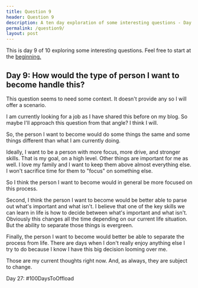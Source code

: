 ```yaml
---
title: Question 9
header: Question 9
description: A ten day exploration of some interesting questions - Day 9
permalink: /question9/
layout: post
---
```


This is day 9 of 10 exploring some interesting questions. Feel free to start at the <a href="https://blog.mooreanalysis.com/question1/">beginning.</a>

<h2> Day 9: How would the type of person I want to become handle this?</h2>

This question seems to need some context. It doesn't provide any so I will offer a scenario.

I am currently looking for a job as I have shared this before on my blog. So maybe I'll approach this question from that angle? I think I will.

So, the person I want to become would do some things the same and some things different than what I am currently doing.

Ideally, I want to be a person with more focus, more drive, and stronger skills. That is my goal, on a high level. Other things are important for me as well. I love my family and I want to keep them above almost everything else. I won't sacrifice time for them to "focus" on something else.

So I think the person I want to become would in general be more focused on this process.

Second, I think the person I want to become would be better able to parse out what's important and what isn't. I believe that one of the key skills we can learn in life is how to decide between what's important and what isn't. Obviously this changes all the time depending on our current life situation. But the ability to separate those things is evergreen.

Finally, the person I want to become would better be able to separate the process from life. There are days when I don't really enjoy anything else I try to do because I know I have this big decision looming over me.

Those are my current thoughts right now. And, as always, they are subject to change.

Day 27: #100DaysToOffload

